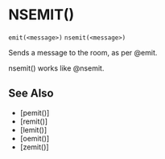 # NSEMIT()
`emit(<message>)`
`nsemit(<message>)`

  Sends a message to the room, as per @emit.

  nsemit() works like @nsemit.


## See Also
- [pemit()]
- [remit()]
- [lemit()]
- [oemit()]
- [zemit()]

